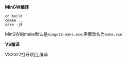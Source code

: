**MinGW编译**
```
cd build
cmake ..
make -j8
```
MinGW的make默认是```mingw32-make.exe```,需要改名为```make.exe```

**VS编译**

VS2022打开项目,编译
